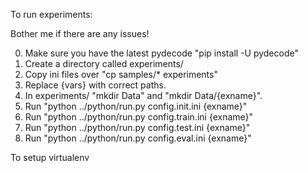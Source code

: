 To run experiments:

Bother me if there are any issues!

0) Make sure you have the latest pydecode "pip install -U pydecode"
1) Create a directory called experiments/ 
2) Copy ini files over "cp samples/* experiments"
3) Replace {vars} with correct paths.
4) In experiments/ "mkdir Data" and "mkdir Data/{exname}".
5) Run "python ../python/run.py config.init.ini {exname}"
6) Run "python ../python/run.py config.train.ini {exname}"
7) Run "python ../python/run.py config.test.ini {exname}"
8) Run "python ../python/run.py config.eval.ini {exname}"


To setup virtualenv
